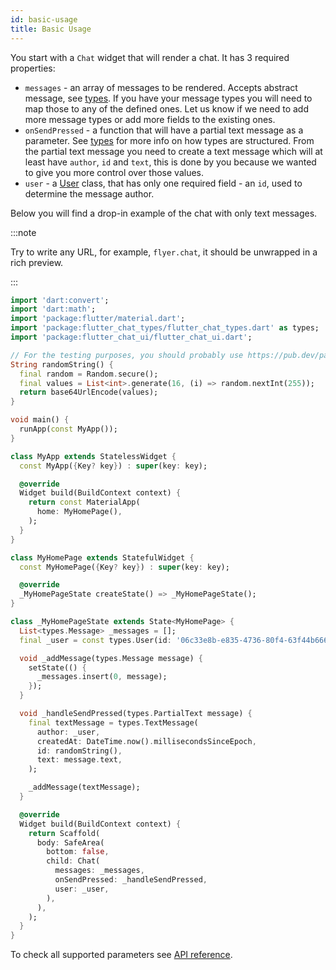 ```yaml
---
id: basic-usage
title: Basic Usage
---
```


You start with a `Chat` widget that will render a chat. It has 3 required properties:

* `messages` - an array of messages to be rendered. Accepts abstract message, see [types](types). If you have your message types you will need to map those to any of the defined ones. Let us know if we need to add more message types or add more fields to the existing ones.
* `onSendPressed` - a function that will have a partial text message as a parameter. See [types](types) for more info on how types are structured. From the partial text message you need to create a text message which will at least have `author`, `id` and `text`, this is done by you because we wanted to give you more control over those values.
* `user` - a [User](types#user) class, that has only one required field - an `id`, used to determine the message author.

Below you will find a drop-in example of the chat with only text messages.

:::note

Try to write any URL, for example, `flyer.chat`, it should be unwrapped in a rich preview.

:::

```dart
import 'dart:convert';
import 'dart:math';
import 'package:flutter/material.dart';
import 'package:flutter_chat_types/flutter_chat_types.dart' as types;
import 'package:flutter_chat_ui/flutter_chat_ui.dart';

// For the testing purposes, you should probably use https://pub.dev/packages/uuid
String randomString() {
  final random = Random.secure();
  final values = List<int>.generate(16, (i) => random.nextInt(255));
  return base64UrlEncode(values);
}

void main() {
  runApp(const MyApp());
}

class MyApp extends StatelessWidget {
  const MyApp({Key? key}) : super(key: key);

  @override
  Widget build(BuildContext context) {
    return const MaterialApp(
      home: MyHomePage(),
    );
  }
}

class MyHomePage extends StatefulWidget {
  const MyHomePage({Key? key}) : super(key: key);

  @override
  _MyHomePageState createState() => _MyHomePageState();
}

class _MyHomePageState extends State<MyHomePage> {
  List<types.Message> _messages = [];
  final _user = const types.User(id: '06c33e8b-e835-4736-80f4-63f44b66666c');

  void _addMessage(types.Message message) {
    setState(() {
      _messages.insert(0, message);
    });
  }

  void _handleSendPressed(types.PartialText message) {
    final textMessage = types.TextMessage(
      author: _user,
      createdAt: DateTime.now().millisecondsSinceEpoch,
      id: randomString(),
      text: message.text,
    );

    _addMessage(textMessage);
  }

  @override
  Widget build(BuildContext context) {
    return Scaffold(
      body: SafeArea(
        bottom: false,
        child: Chat(
          messages: _messages,
          onSendPressed: _handleSendPressed,
          user: _user,
        ),
      ),
    );
  }
}
```

To check all supported parameters see [API reference](https://pub.dev/documentation/flutter_chat_ui/latest/flutter_chat_ui/Chat-class.html).
